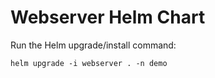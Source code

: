 # Webserver Helm Chart

Run the Helm upgrade/install command:
    
    helm upgrade -i webserver . -n demo





























